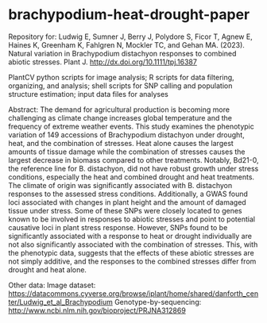 # brachypodium-heat-drought-paper
Repository for: Ludwig E, Sumner J, Berry J, Polydore S, Ficor T, Agnew E, Haines K, Greenham K, Fahlgren N, Mockler TC, and Gehan MA. (2023). Natural variation in Brachypodium distachyon responses to combined abiotic stresses. Plant J. http://dx.doi.org/10.1111/tpj.16387

PlantCV python scripts for image analysis; R scripts for data filtering, organizing, and analysis; shell scripts for SNP calling and population structure estimation; input data files for analyses

Abstract:
The demand for agricultural production is becoming more challenging as climate change increases global temperature and the frequency of extreme weather events. This study examines the phenotypic variation of 149 accessions of Brachypodium distachyon under drought, heat, and the combination of stresses. Heat alone causes the largest amounts of tissue damage while the combination of stresses causes the largest decrease in biomass compared to other treatments. Notably, Bd21-0, the reference line for B. distachyon, did not have robust growth under stress conditions, especially the heat and combined drought and heat treatments. The climate of origin was significantly associated with B. distachyon responses to the assessed stress conditions. Additionally, a GWAS found loci associated with changes in plant height and the amount of damaged tissue under stress. Some of these SNPs were closely located to genes known to be involved in responses to abiotic stresses and point to potential causative loci in plant stress response. However, SNPs found to be significantly associated with a response to heat or drought individually are not also significantly associated with the combination of stresses. This, with the phenotypic data, suggests that the effects of these abiotic stresses are not simply additive, and the responses to the combined stresses differ from drought and heat alone.

Other data:
Image dataset: https://datacommons.cyverse.org/browse/iplant/home/shared/danforth_center/Ludwig_et_al_Brachypodium
Genotype-by-sequencing: http://www.ncbi.nlm.nih.gov/bioproject/PRJNA312869


